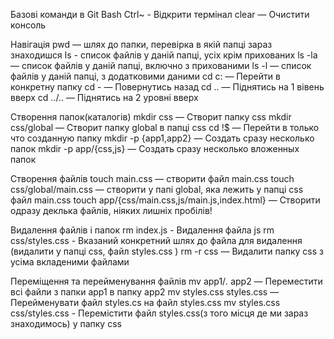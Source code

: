 Базові команди в Git Bash
Ctrl~ - Відкрити термінал
clear — Очистити консоль

Навігація
pwd — шлях до папки, перевірка в якій папці зараз знаходишся
ls - список файлів у даній папці, усіх крім прихованих
ls -la — список файлів у даній папці, включно з прихованими
ls -l — список файлів у даній папці, з додатковими даними
cd c: — Перейти в конкретну папку
cd - — Повернутись назад
cd .. — Піднятись на 1 вівень вверх
cd ../.. — Піднятись на 2 уровні вверх

Створення папок(каталогів)
mkdir css — Створит папку css
mkdir css/global — Створит папку global в папці css
cd !$ — Перейти в только что созданную папку
mkdir -p {app1,app2} — Создать сразу несколько папок
mkdir -p app/{css,js} — Создать сразу несколько вложенных папок

Створення файлів
touch main.css — створити файл main.css
touch css/global/main.css — створити у папі global, яка лежить у папці css файл main.css
touch app/{css/main.css,js/main.js,index.html} — Створити одразу деклька файлів, ніяких лишніх пробілів!

Видалення файлів і папок
rm index.js - Видалення файла js
rm css/styles.css - Вказаний конкретний шлях до файла для видалення (видалити у папці css, файл styles.css )
rm -r css — Видалити папку css з усіма вкладеними файлами

Переміщення та перейменування файлів
mv app1/_._ app2 — Переместити всі файли з папки app1 в папку app2
mv styles.css styles.css — Перейменувати файл styles.cs на файл styles.css
mv styles.css css/styles.css - Перемістити файл styles.css(з того місця де ми зараз знаходимось) у папку css
